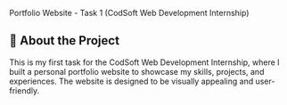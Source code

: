  Portfolio Website - Task 1 (CodSoft Web Development Internship)

## 🚀 About the Project
This is my first task for the CodSoft Web Development Internship, where I built a personal portfolio website to showcase my skills, projects, and experiences. The website is designed to be visually appealing
and user-friendly.
